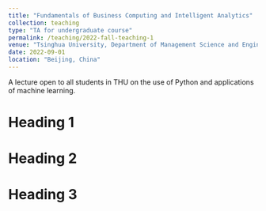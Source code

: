 ```yaml
---
title: "Fundamentals of Business Computing and Intelligent Analytics"
collection: teaching
type: "TA for undergraduate course"
permalink: /teaching/2022-fall-teaching-1
venue: "Tsinghua University, Department of Management Science and Engineering"
date: 2022-09-01
location: "Beijing, China"
---
```


A lecture open to all students in THU on the use of Python and applications of machine learning.

Heading 1
======

Heading 2
======

Heading 3
======